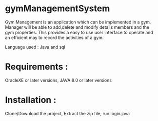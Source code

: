 # gymManagementSystem
Gym Management is an application which can be implemented in a gym. Manager will be able to add,delete and modify details members and the gym properties. This provides a easy to use user interface to operate and an efficient may to record the activities of a gym.

Language used : Java and sql

# Requirements :
OracleXE or later versions, 
JAVA 8.0 or later versions

# Installation :
Clone/Download the project, 
Extract the zip file, 
run login.java
